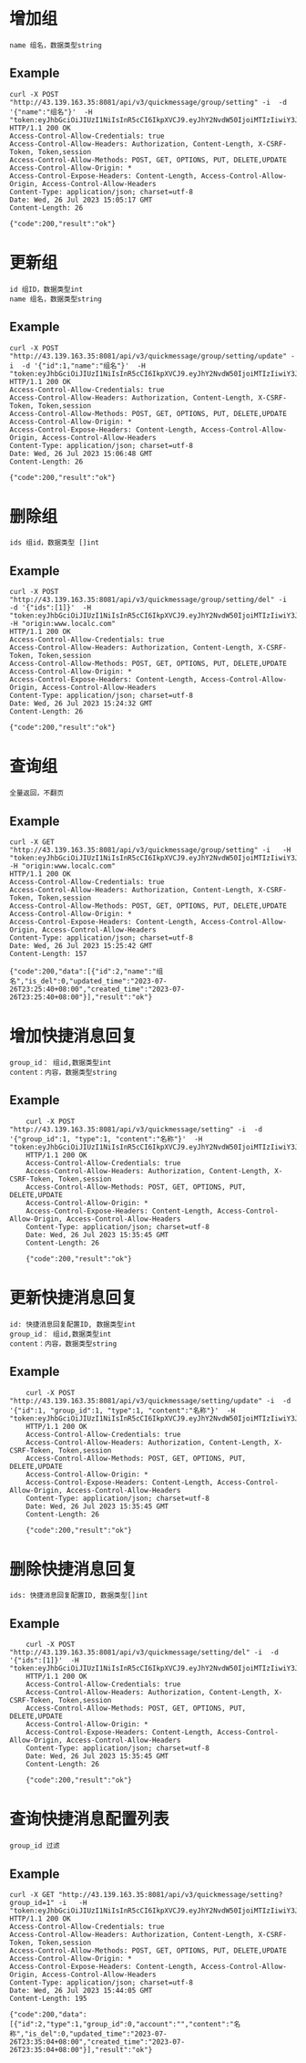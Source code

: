 # 增加组

    name 组名，数据类型string

## Example

    curl -X POST "http://43.139.163.35:8081/api/v3/quickmessage/group/setting" -i  -d '{"name":"组名"}'  -H "token:eyJhbGciOiJIUzI1NiIsInR5cCI6IkpXVCJ9.eyJhY2NvdW50IjoiMTIzIiwiY3JlYXRlX3RpbWUiOjE2OTAzNzQwNDh9.v8EnBzvNZ9lPotme6RxevBMQfxw9HQkum3tQeBWKAMg" 
    HTTP/1.1 200 OK
    Access-Control-Allow-Credentials: true
    Access-Control-Allow-Headers: Authorization, Content-Length, X-CSRF-Token, Token,session
    Access-Control-Allow-Methods: POST, GET, OPTIONS, PUT, DELETE,UPDATE
    Access-Control-Allow-Origin: *
    Access-Control-Expose-Headers: Content-Length, Access-Control-Allow-Origin, Access-Control-Allow-Headers
    Content-Type: application/json; charset=utf-8
    Date: Wed, 26 Jul 2023 15:05:17 GMT
    Content-Length: 26

    {"code":200,"result":"ok"}


# 更新组

    id 组ID，数据类型int
    name 组名，数据类型string

## Example

    curl -X POST "http://43.139.163.35:8081/api/v3/quickmessage/group/setting/update" -i  -d '{"id":1,"name":"组名"}'  -H "token:eyJhbGciOiJIUzI1NiIsInR5cCI6IkpXVCJ9.eyJhY2NvdW50IjoiMTIzIiwiY3JlYXRlX3RpbWUiOjE2OTAzNzQwNDh9.v8EnBzvNZ9lPotme6RxevBMQfxw9HQkum3tQeBWKAMg" 
    HTTP/1.1 200 OK
    Access-Control-Allow-Credentials: true
    Access-Control-Allow-Headers: Authorization, Content-Length, X-CSRF-Token, Token,session
    Access-Control-Allow-Methods: POST, GET, OPTIONS, PUT, DELETE,UPDATE
    Access-Control-Allow-Origin: *
    Access-Control-Expose-Headers: Content-Length, Access-Control-Allow-Origin, Access-Control-Allow-Headers
    Content-Type: application/json; charset=utf-8
    Date: Wed, 26 Jul 2023 15:06:48 GMT
    Content-Length: 26

    {"code":200,"result":"ok"}


# 删除组

    ids 组id，数据类型 []int

## Example

    curl -X POST "http://43.139.163.35:8081/api/v3/quickmessage/group/setting/del" -i  -d '{"ids":[1]}'  -H "token:eyJhbGciOiJIUzI1NiIsInR5cCI6IkpXVCJ9.eyJhY2NvdW50IjoiMTIzIiwiY3JlYXRlX3RpbWUiOjE2OTAzNzQwNDh9.v8EnBzvNZ9lPotme6RxevBMQfxw9HQkum3tQeBWKAMg" -H "origin:www.localc.com" 
    HTTP/1.1 200 OK
    Access-Control-Allow-Credentials: true
    Access-Control-Allow-Headers: Authorization, Content-Length, X-CSRF-Token, Token,session
    Access-Control-Allow-Methods: POST, GET, OPTIONS, PUT, DELETE,UPDATE
    Access-Control-Allow-Origin: *
    Access-Control-Expose-Headers: Content-Length, Access-Control-Allow-Origin, Access-Control-Allow-Headers
    Content-Type: application/json; charset=utf-8
    Date: Wed, 26 Jul 2023 15:24:32 GMT
    Content-Length: 26

    {"code":200,"result":"ok"}

# 查询组
    
    全量返回，不翻页

##  Example


    curl -X GET "http://43.139.163.35:8081/api/v3/quickmessage/group/setting" -i   -H "token:eyJhbGciOiJIUzI1NiIsInR5cCI6IkpXVCJ9.eyJhY2NvdW50IjoiMTIzIiwiY3JlYXRlX3RpbWUiOjE2OTAzNzQwNDh9.v8EnBzvNZ9lPotme6RxevBMQfxw9HQkum3tQeBWKAMg" -H "origin:www.localc.com" 
    HTTP/1.1 200 OK
    Access-Control-Allow-Credentials: true
    Access-Control-Allow-Headers: Authorization, Content-Length, X-CSRF-Token, Token,session
    Access-Control-Allow-Methods: POST, GET, OPTIONS, PUT, DELETE,UPDATE
    Access-Control-Allow-Origin: *
    Access-Control-Expose-Headers: Content-Length, Access-Control-Allow-Origin, Access-Control-Allow-Headers
    Content-Type: application/json; charset=utf-8
    Date: Wed, 26 Jul 2023 15:25:42 GMT
    Content-Length: 157

    {"code":200,"data":[{"id":2,"name":"组名","is_del":0,"updated_time":"2023-07-26T23:25:40+08:00","created_time":"2023-07-26T23:25:40+08:00"}],"result":"ok"}



# 增加快捷消息回复
    group_id： 组id,数据类型int
    content：内容，数据类型string

## Example

        curl -X POST "http://43.139.163.35:8081/api/v3/quickmessage/setting" -i  -d '{"group_id":1, "type":1, "content":"名称"}'  -H "token:eyJhbGciOiJIUzI1NiIsInR5cCI6IkpXVCJ9.eyJhY2NvdW50IjoiMTIzIiwiY3JlYXRlX3RpbWUiOjE2OTAzNzQwNDh9.v8EnBzvNZ9lPotme6RxevBMQfxw9HQkum3tQeBWKAMg" 
        HTTP/1.1 200 OK
        Access-Control-Allow-Credentials: true
        Access-Control-Allow-Headers: Authorization, Content-Length, X-CSRF-Token, Token,session
        Access-Control-Allow-Methods: POST, GET, OPTIONS, PUT, DELETE,UPDATE
        Access-Control-Allow-Origin: *
        Access-Control-Expose-Headers: Content-Length, Access-Control-Allow-Origin, Access-Control-Allow-Headers
        Content-Type: application/json; charset=utf-8
        Date: Wed, 26 Jul 2023 15:35:45 GMT
        Content-Length: 26

        {"code":200,"result":"ok"}


# 更新快捷消息回复
    id: 快捷消息回复配置ID, 数据类型int
    group_id： 组id,数据类型int
    content：内容，数据类型string

## Example

        curl -X POST "http://43.139.163.35:8081/api/v3/quickmessage/setting/update" -i  -d '{"id":1, "group_id":1, "type":1, "content":"名称"}'  -H "token:eyJhbGciOiJIUzI1NiIsInR5cCI6IkpXVCJ9.eyJhY2NvdW50IjoiMTIzIiwiY3JlYXRlX3RpbWUiOjE2OTAzNzQwNDh9.v8EnBzvNZ9lPotme6RxevBMQfxw9HQkum3tQeBWKAMg" 
        HTTP/1.1 200 OK
        Access-Control-Allow-Credentials: true
        Access-Control-Allow-Headers: Authorization, Content-Length, X-CSRF-Token, Token,session
        Access-Control-Allow-Methods: POST, GET, OPTIONS, PUT, DELETE,UPDATE
        Access-Control-Allow-Origin: *
        Access-Control-Expose-Headers: Content-Length, Access-Control-Allow-Origin, Access-Control-Allow-Headers
        Content-Type: application/json; charset=utf-8
        Date: Wed, 26 Jul 2023 15:35:45 GMT
        Content-Length: 26

        {"code":200,"result":"ok"}

# 删除快捷消息回复
    ids: 快捷消息回复配置ID, 数据类型[]int


## Example

        curl -X POST "http://43.139.163.35:8081/api/v3/quickmessage/setting/del" -i  -d '{"ids":[1]}'  -H "token:eyJhbGciOiJIUzI1NiIsInR5cCI6IkpXVCJ9.eyJhY2NvdW50IjoiMTIzIiwiY3JlYXRlX3RpbWUiOjE2OTAzNzQwNDh9.v8EnBzvNZ9lPotme6RxevBMQfxw9HQkum3tQeBWKAMg" 
        HTTP/1.1 200 OK
        Access-Control-Allow-Credentials: true
        Access-Control-Allow-Headers: Authorization, Content-Length, X-CSRF-Token, Token,session
        Access-Control-Allow-Methods: POST, GET, OPTIONS, PUT, DELETE,UPDATE
        Access-Control-Allow-Origin: *
        Access-Control-Expose-Headers: Content-Length, Access-Control-Allow-Origin, Access-Control-Allow-Headers
        Content-Type: application/json; charset=utf-8
        Date: Wed, 26 Jul 2023 15:35:45 GMT
        Content-Length: 26

        {"code":200,"result":"ok"}


# 查询快捷消息配置列表

    group_id 过滤

## Example


    curl -X GET "http://43.139.163.35:8081/api/v3/quickmessage/setting?group_id=1" -i   -H "token:eyJhbGciOiJIUzI1NiIsInR5cCI6IkpXVCJ9.eyJhY2NvdW50IjoiMTIzIiwiY3JlYXRlX3RpbWUiOjE2OTAzNzQwNDh9.v8EnBzvNZ9lPotme6RxevBMQfxw9HQkum3tQeBWKAMg" 
    HTTP/1.1 200 OK
    Access-Control-Allow-Credentials: true
    Access-Control-Allow-Headers: Authorization, Content-Length, X-CSRF-Token, Token,session
    Access-Control-Allow-Methods: POST, GET, OPTIONS, PUT, DELETE,UPDATE
    Access-Control-Allow-Origin: *
    Access-Control-Expose-Headers: Content-Length, Access-Control-Allow-Origin, Access-Control-Allow-Headers
    Content-Type: application/json; charset=utf-8
    Date: Wed, 26 Jul 2023 15:44:05 GMT
    Content-Length: 195

    {"code":200,"data":[{"id":2,"type":1,"group_id":0,"account":"","content":"名称","is_del":0,"updated_time":"2023-07-26T23:35:04+08:00","created_time":"2023-07-26T23:35:04+08:00"}],"result":"ok"}